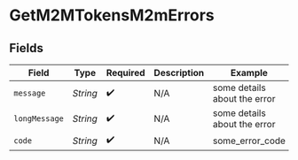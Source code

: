 # GetM2MTokensM2mErrors


## Fields

| Field                        | Type                         | Required                     | Description                  | Example                      |
| ---------------------------- | ---------------------------- | ---------------------------- | ---------------------------- | ---------------------------- |
| `message`                    | *String*                     | :heavy_check_mark:           | N/A                          | some details about the error |
| `longMessage`                | *String*                     | :heavy_check_mark:           | N/A                          | some details about the error |
| `code`                       | *String*                     | :heavy_check_mark:           | N/A                          | some_error_code              |